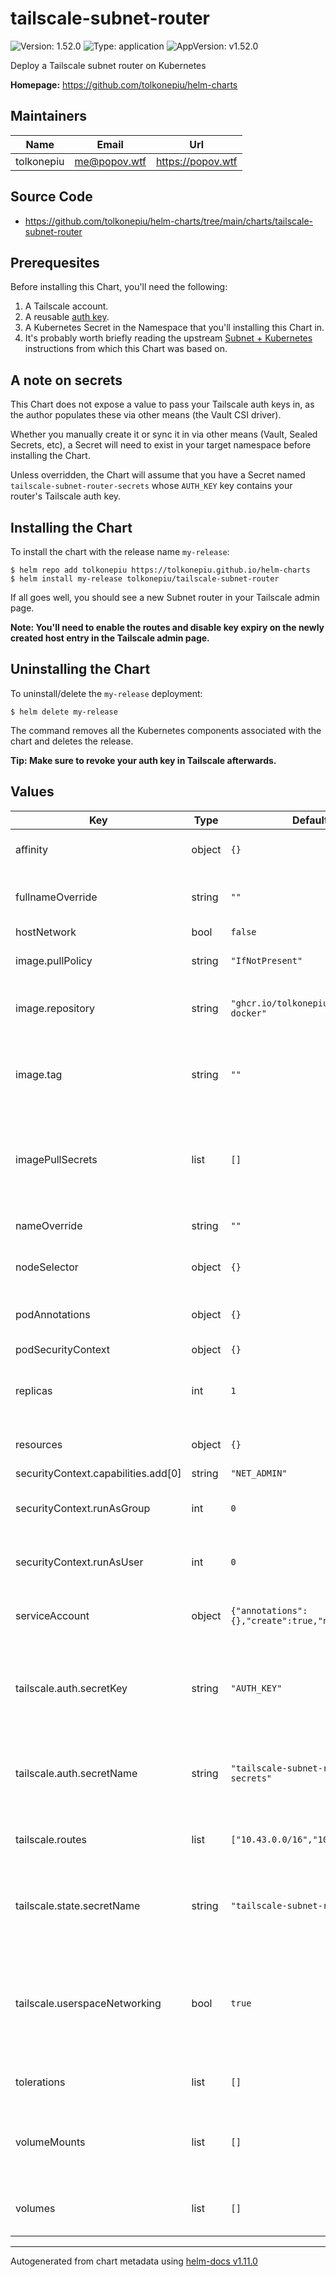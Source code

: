 # tailscale-subnet-router

![Version: 1.52.0](https://img.shields.io/badge/Version-1.52.0-informational?style=flat-square) ![Type: application](https://img.shields.io/badge/Type-application-informational?style=flat-square) ![AppVersion: v1.52.0](https://img.shields.io/badge/AppVersion-v1.52.0-informational?style=flat-square)

Deploy a Tailscale subnet router on Kubernetes

**Homepage:** <https://github.com/tolkonepiu/helm-charts>

## Maintainers

| Name | Email | Url |
| ---- | ------ | --- |
| tolkonepiu | <me@popov.wtf> | <https://popov.wtf> |

## Source Code

* <https://github.com/tolkonepiu/helm-charts/tree/main/charts/tailscale-subnet-router>

## Prerequesites

Before installing this Chart, you'll need the following:

1. A Tailscale account.
2. A reusable [auth key](https://tailscale.com/kb/1085/auth-keys/).
3. A Kubernetes Secret in the Namespace that you'll installing this Chart in.
4. It's probably worth briefly reading the upstream [Subnet + Kubernetes](https://github.com/tailscale/tailscale/tree/main/docs/k8s#subnet-router) instructions from which this Chart was based on.

## A note on secrets

This Chart does not expose a value to pass your Tailscale auth keys in, as the author populates these via other means (the Vault CSI driver).

Whether you manually create it or sync it in via other means (Vault, Sealed Secrets, etc), a Secret will need to exist in your target namespace before installing the Chart.

Unless overridden, the Chart will assume that you have a Secret named `tailscale-subnet-router-secrets` whose `AUTH_KEY` key contains your router's Tailscale auth key.

## Installing the Chart

To install the chart with the release name `my-release`:

```console
$ helm repo add tolkonepiu https://tolkonepiu.github.io/helm-charts
$ helm install my-release tolkonepiu/tailscale-subnet-router
```

If all goes well, you should see a new Subnet router in your Tailscale admin page.

**Note: You'll need to enable the routes and disable key expiry on the newly created host entry in the Tailscale admin page.**

## Uninstalling the Chart

To uninstall/delete the `my-release` deployment:

```console
$ helm delete my-release
```

The command removes all the Kubernetes components associated with the chart and deletes the release.

**Tip: Make sure to revoke your auth key in Tailscale afterwards.**

## Values

| Key | Type | Default | Description |
|-----|------|---------|-------------|
| affinity | object | `{}` | [Affinity](https://kubernetes.io/docs/concepts/configuration/assign-pod-node/#affinity-and-anti-affinity) for pod assignment |
| fullnameOverride | string | `""` | Optional override for app fullname |
| hostNetwork | bool | `false` |  |
| image.pullPolicy | string | `"IfNotPresent"` | The docker image pull policy |
| image.repository | string | `"ghcr.io/tolkonepiu/tailscale-docker"` | The docker image repository to use |
| image.tag | string | `""` | The docker image tag to use @default Chart version |
| imagePullSecrets | list | `[]` | List the secrets containing the Docker creds for images in this Chart |
| nameOverride | string | `""` | Optional override for app name |
| nodeSelector | object | `{}` | Node labels for [pod assignment](https://kubernetes.io/docs/user-guide/node-selection/) |
| podAnnotations | object | `{}` | Additional annotations for the pods |
| podSecurityContext | object | `{}` |  |
| replicas | int | `1` | Do not change! Only `1` is currently supported. |
| resources | object | `{}` | Resources to allocate to the pods |
| securityContext.capabilities.add[0] | string | `"NET_ADMIN"` |  |
| securityContext.runAsGroup | int | `0` | The GID of the user to run the router as |
| securityContext.runAsUser | int | `0` | The UID of the user to run the router as |
| serviceAccount | object | `{"annotations":{},"create":true,"name":""}` | The service account to create or attach |
| tailscale.auth.secretKey | string | `"AUTH_KEY"` | The key within the above Secret that contains a Tailscale auth key |
| tailscale.auth.secretName | string | `"tailscale-subnet-router-secrets"` | The name of the secret containing a Tailscale auth key |
| tailscale.routes | list | `["10.43.0.0/16","10.42.0.0/16"]` | Routes for the subnet router to publish |
| tailscale.state.secretName | string | `"tailscale-subnet-router-state"` | The secret that the subnet router will store its state in |
| tailscale.userspaceNetworking | bool | `true` | Allows running Tailscale where you don’t have access to create a VPN tunnel device |
| tolerations | list | `[]` | [Tolerations](https://kubernetes.io/docs/concepts/configuration/taint-and-toleration/) for pod assignment |
| volumeMounts | list | `[]` | Additional volumes to add to mount to the primary container |
| volumes | list | `[]` | Additional volumes to add to the pod |

----------------------------------------------
Autogenerated from chart metadata using [helm-docs v1.11.0](https://github.com/norwoodj/helm-docs/releases/v1.11.0)
